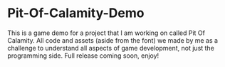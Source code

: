 # Pit-Of-Calamity-Demo
This is a game demo for a project that I am working on called Pit Of Calamity. All code and assets (aside from the font) we made by me as a challenge to understand all aspects of game development, not just the programming side. Full release coming soon, enjoy!
